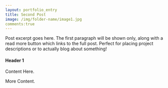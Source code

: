 ```yaml
---
layout: portfolio_entry
title: Second Post
image: /img/folder-name/image1.jpg
comments:true
---
```


Post excerpt goes here. The first paragraph will be shown only, along with a read more button which links to the full post. Perfect for placing project descriptions or to actually blog about something!

#### Header 1

Content Here.

More Content.
